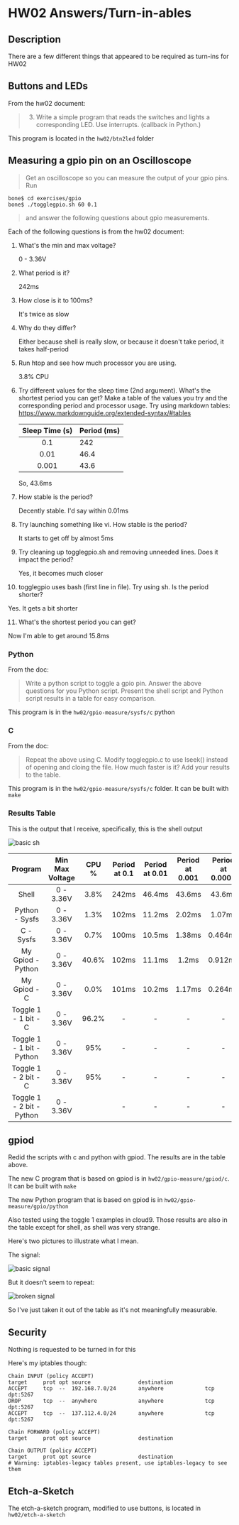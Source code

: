 # HW02 Answers/Turn-in-ables

## Description

There are a few different things that appeared to be required as turn-ins for HW02

## Buttons and LEDs

From the hw02 document:

> 3. Write a simple program that reads the switches and lights a corresponding LED. Use interrupts. (callback in Python.)

This program is located in the `hw02/btn2led` folder

## Measuring a gpio pin on an Oscilloscope

> Get an oscilloscope so you can measure the output of your gpio pins. Run

```
bone$ cd exercises/gpio
bone$ ./togglegpio.sh 60 0.1
```

> and answer the following questions about gpio measurements.


Each of the following questions is from the hw02 document:

1. What's the min and max voltage?

   0 - 3.36V

2. What period is it?

    242ms

3. How close is it to 100ms?

   It's twice as slow


4. Why do they differ?

   Either because shell is really slow, or because it doesn't take period, it takes half-period

5. Run htop and see how much processor you are using.

   3.8% CPU

6. Try different values for the sleep time (2nd argument). What's the shortest period you can get? Make a table of the values you try and the corresponding period and processor usage. Try using markdown tables: https://www.markdownguide.org/extended-syntax/#tables

   | Sleep Time (s) | Period (ms) |
   |:----------:|:-------|
   | 0.1 | 242 |
   | 0.01 | 46.4 |
   | 0.001 | 43.6 |

   So, 43.6ms

7. How stable is the period?

   Decently stable. I'd say within 0.01ms

8. Try launching something like vi. How stable is the period?

   It starts to get off by almost 5ms

9. Try cleaning up togglegpio.sh and removing unneeded lines. Does it impact the period?

   Yes, it becomes much closer

10. togglegpio uses bash (first line in file). Try using sh. Is the period shorter?

   Yes. It gets a bit shorter

11. What's the shortest period you can get?

   Now I'm able to get around 15.8ms

### Python

From the doc:

> Write a python script to toggle a gpio pin. Answer the above questions for you Python script. Present the shell script and Python script results in a table for easy comparison.

This program is in the `hw02/gpio-measure/sysfs/c` python

### C

From the doc:

> Repeat the above using C. Modify togglegpio.c to use lseek() instead of opening and cloing the file. How much faster is it? Add your results to the table.

This program is in the `hw02/gpio-measure/sysfs/c` folder. It can be built with `make`

### Results Table

This is the output that I receive, specifically, this is the shell output

![basic sh](./images/basic-sh-scope.bmp)

| Program | Min Max Voltage | CPU %  | Period at 0.1 | Period at 0.01 | Period at 0.001 | Period at 0.0001 | Shortest Period | Stable |
|:-:|:-:|:-:|:-:|:-:|:-:|:-:|:-:|:-:|
| Shell | 0 - 3.36V | 3.8% | 242ms | 46.4ms | 43.6ms | 43.6ms | 43.6ms | < 0.1 ms |
| Python - Sysfs | 0 - 3.36V | 1.3% | 102ms | 11.2ms | 2.02ms | 1.07ms | 0.6ms | 1ms |
| C - Sysfs | 0 - 3.36V | 0.7% | 100ms | 10.5ms | 1.38ms | 0.464ms | 0.362ms | 0.05ms |
| My Gpiod - Python | 0 - 3.36V | 40.6% | 102ms | 11.1ms | 1.2ms | 0.912ms | 0.516ms | ~1 ms |
| My Gpiod - C | 0 - 3.36V | 0.0% | 101ms | 10.2ms | 1.17ms | 0.264ms | 0.162ms | < 0.01 ms |
| Toggle 1 - 1 bit - C | 0 - 3.36V | 96.2% | - | - | - | - | 0.0034ms | ~0.0001ms |
| Toggle 1 - 1 bit - Python | 0 - 3.36V | 95% | - | - | - | - | 0.0038ms | 0.0001ms |
| Toggle 1 - 2 bit - C | 0 - 3.36V | 95% | - | - | - | - | 0.190ms | 0.001ms |
| Toggle 1 - 2 bit - Python | 0 - 3.36V |  | - | - | - | - | 0.346ms |  0.001ms |

## gpiod

Redid the scripts with c and python with gpiod. The results are in the table above.

The new C program that is based on gpiod is in `hw02/gpio-measure/gpiod/c`. It can be built with `make`

The new Python program that is based on gpiod is in `hw02/gpio-measure/gpio/python`

Also tested using the toggle 1 examples in cloud9. Those results are also in the table except for shell, as shell was very strange.

Here's two pictures to illustrate what I mean.

The signal:

![basic signal](./images/basic-signal.bmp)

But it doesn't seem to repeat:

![broken signal](./images/broken-signal.bmp)

So I've just taken it out of the table as it's not meaningfully measurable.

## Security

Nothing is requested to be turned in for this

Here's my iptables though:

```
Chain INPUT (policy ACCEPT)
target     prot opt source               destination         
ACCEPT     tcp  --  192.168.7.0/24       anywhere             tcp dpt:5267
DROP       tcp  --  anywhere             anywhere             tcp dpt:5267
ACCEPT     tcp  --  137.112.4.0/24       anywhere             tcp dpt:5267

Chain FORWARD (policy ACCEPT)
target     prot opt source               destination         

Chain OUTPUT (policy ACCEPT)
target     prot opt source               destination         
# Warning: iptables-legacy tables present, use iptables-legacy to see them
```

## Etch-a-Sketch

The etch-a-sketch program, modified to use buttons, is located in `hw02/etch-a-sketch`
